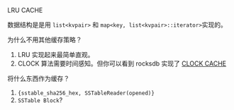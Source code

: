 LRU CACHE

数据结构是是用 `list<kvpair>` 和 `map<key, list<kvpair>::iterator>`实现的。

为什么不用其他缓存策略？

1. LRU 实现起来最简单直观。
2. CLOCK 算法需要时间感知。但你可以看到 rocksdb 实现了 [CLOCK CACHE](https://github.com/facebook/rocksdb/wiki/Block-Cache)

将什么东西作为缓存？
1. `{sstable_sha256_hex, SSTableReader(opened)}`
2. `SSTable Block`?